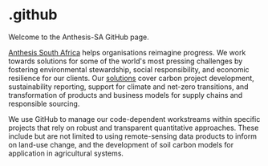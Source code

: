 # .github 

Welcome to the Anthesis-SA GitHub page. 

[Anthesis South Africa](https://www.anthesisgroup.com/za/) helps organisations reimagine progress. We work towards solutions for some of the world's most pressing challenges by fostering environmental stewardship, social responsibility, and economic resilience for our clients. Our [solutions](https://www.anthesisgroup.com/za/solutions/) cover carbon project development, sustainability reporting, support for climate and net-zero transitions, and transformation of products and business models for supply chains and responsible sourcing. 

We use GitHub to manage our code-dependent workstreams within specific projects that rely on robust and transparent quantitative approaches. These include but are not limited to using remote-sensing data products to inform on land-use change, and the development of soil carbon models for application in agricultural systems. 
